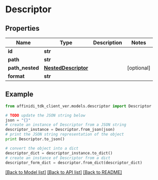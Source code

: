 # Descriptor

## Properties

| Name            | Type                                        | Description | Notes      |
| --------------- | ------------------------------------------- | ----------- | ---------- |
| **id**          | **str**                                     |             |
| **path**        | **str**                                     |             |
| **path_nested** | [**NestedDescriptor**](NestedDescriptor.md) |             | [optional] |
| **format**      | **str**                                     |             |

## Example

```python
from affinidi_tdk_client_ver.models.descriptor import Descriptor

# TODO update the JSON string below
json = "{}"
# create an instance of Descriptor from a JSON string
descriptor_instance = Descriptor.from_json(json)
# print the JSON string representation of the object
print Descriptor.to_json()

# convert the object into a dict
descriptor_dict = descriptor_instance.to_dict()
# create an instance of Descriptor from a dict
descriptor_form_dict = descriptor.from_dict(descriptor_dict)
```

[[Back to Model list]](../README.md#documentation-for-models) [[Back to API list]](../README.md#documentation-for-api-endpoints) [[Back to README]](../README.md)
